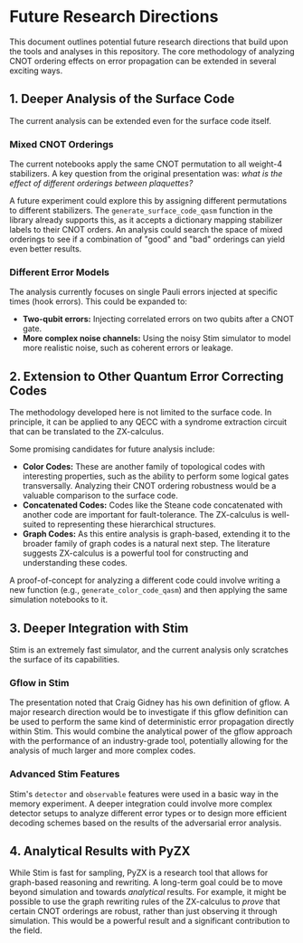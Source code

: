 # Future Research Directions

This document outlines potential future research directions that build upon the tools and analyses in this repository. The core methodology of analyzing CNOT ordering effects on error propagation can be extended in several exciting ways.

## 1. Deeper Analysis of the Surface Code

The current analysis can be extended even for the surface code itself.

### Mixed CNOT Orderings

The current notebooks apply the same CNOT permutation to all weight-4 stabilizers. A key question from the original presentation was: *what is the effect of different orderings between plaquettes?*

A future experiment could explore this by assigning different permutations to different stabilizers. The `generate_surface_code_qasm` function in the library already supports this, as it accepts a dictionary mapping stabilizer labels to their CNOT orders. An analysis could search the space of mixed orderings to see if a combination of "good" and "bad" orderings can yield even better results.

### Different Error Models

The analysis currently focuses on single Pauli errors injected at specific times (hook errors). This could be expanded to:
-   **Two-qubit errors:** Injecting correlated errors on two qubits after a CNOT gate.
-   **More complex noise channels:** Using the noisy Stim simulator to model more realistic noise, such as coherent errors or leakage.

## 2. Extension to Other Quantum Error Correcting Codes

The methodology developed here is not limited to the surface code. In principle, it can be applied to any QECC with a syndrome extraction circuit that can be translated to the ZX-calculus.

Some promising candidates for future analysis include:

-   **Color Codes:** These are another family of topological codes with interesting properties, such as the ability to perform some logical gates transversally. Analyzing their CNOT ordering robustness would be a valuable comparison to the surface code.
-   **Concatenated Codes:** Codes like the Steane code concatenated with another code are important for fault-tolerance. The ZX-calculus is well-suited to representing these hierarchical structures.
-   **Graph Codes:** As this entire analysis is graph-based, extending it to the broader family of graph codes is a natural next step. The literature suggests ZX-calculus is a powerful tool for constructing and understanding these codes.

A proof-of-concept for analyzing a different code could involve writing a new function (e.g., `generate_color_code_qasm`) and then applying the same simulation notebooks to it.

## 3. Deeper Integration with Stim

Stim is an extremely fast simulator, and the current analysis only scratches the surface of its capabilities.

### Gflow in Stim

The presentation noted that Craig Gidney has his own definition of gflow. A major research direction would be to investigate if this gflow definition can be used to perform the same kind of deterministic error propagation directly within Stim. This would combine the analytical power of the gflow approach with the performance of an industry-grade tool, potentially allowing for the analysis of much larger and more complex codes.

### Advanced Stim Features

Stim's `detector` and `observable` features were used in a basic way in the memory experiment. A deeper integration could involve more complex detector setups to analyze different error types or to design more efficient decoding schemes based on the results of the adversarial error analysis.

## 4. Analytical Results with PyZX

While Stim is fast for sampling, PyZX is a research tool that allows for graph-based reasoning and rewriting. A long-term goal could be to move beyond simulation and towards *analytical* results. For example, it might be possible to use the graph rewriting rules of the ZX-calculus to *prove* that certain CNOT orderings are robust, rather than just observing it through simulation. This would be a powerful result and a significant contribution to the field.
